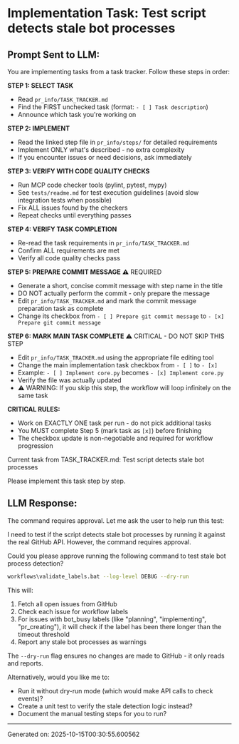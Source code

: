 # Implementation Task: Test script detects stale bot processes

## Prompt Sent to LLM:
You are implementing tasks from a task tracker. Follow these steps in order:

**STEP 1: SELECT TASK**
- Read `pr_info/TASK_TRACKER.md`
- Find the FIRST unchecked task (format: `- [ ] Task description`)
- Announce which task you're working on

**STEP 2: IMPLEMENT**
- Read the linked step file in `pr_info/steps/` for detailed requirements
- Implement ONLY what's described - no extra complexity
- If you encounter issues or need decisions, ask immediately

**STEP 3: VERIFY WITH CODE QUALITY CHECKS**
- Run MCP code checker tools (pylint, pytest, mypy)
- See `tests/readme.md` for test execution guidelines (avoid slow integration tests when possible)
- Fix ALL issues found by the checkers
- Repeat checks until everything passes

**STEP 4: VERIFY TASK COMPLETION**
- Re-read the task requirements in `pr_info/TASK_TRACKER.md`
- Confirm ALL requirements are met
- Verify all code quality checks pass

**STEP 5: PREPARE COMMIT MESSAGE** ⚠️ REQUIRED
- Generate a short, concise commit message with step name in the title
- DO NOT actually perform the commit - only prepare the message
- Edit `pr_info/TASK_TRACKER.md` and mark the commit message preparation task as complete
- Change its checkbox from `- [ ] Prepare git commit message` to `- [x] Prepare git commit message`

**STEP 6: MARK MAIN TASK COMPLETE** ⚠️ CRITICAL - DO NOT SKIP THIS STEP
- Edit `pr_info/TASK_TRACKER.md` using the appropriate file editing tool
- Change the main implementation task checkbox from `- [ ]` to `- [x]`
- Example: `- [ ] Implement core.py` becomes `- [x] Implement core.py`
- Verify the file was actually updated
- ⚠️ WARNING: If you skip this step, the workflow will loop infinitely on the same task

**CRITICAL RULES:**
- Work on EXACTLY ONE task per run - do not pick additional tasks
- You MUST complete Step 5 (mark task as `[x]`) before finishing
- The checkbox update is non-negotiable and required for workflow progression

Current task from TASK_TRACKER.md: Test script detects stale bot processes

Please implement this task step by step.

## LLM Response:
The command requires approval. Let me ask the user to help run this test:

I need to test if the script detects stale bot processes by running it against the real GitHub API. However, the command requires approval.

Could you please approve running the following command to test stale bot process detection?

```bash
workflows\validate_labels.bat --log-level DEBUG --dry-run
```

This will:
1. Fetch all open issues from GitHub
2. Check each issue for workflow labels
3. For issues with bot_busy labels (like "planning", "implementing", "pr_creating"), it will check if the label has been there longer than the timeout threshold
4. Report any stale bot processes as warnings

The `--dry-run` flag ensures no changes are made to GitHub - it only reads and reports.

Alternatively, would you like me to:
- Run it without dry-run mode (which would make API calls to check events)?
- Create a unit test to verify the stale detection logic instead?
- Document the manual testing steps for you to run?

---
Generated on: 2025-10-15T00:30:55.600562